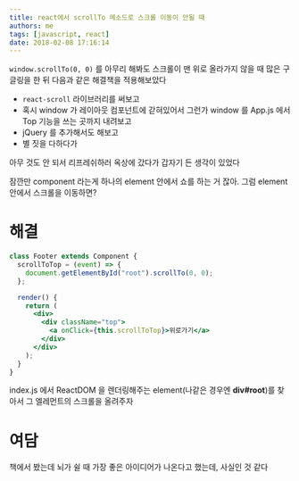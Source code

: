 ```yaml
---
title: react에서 scrollTo 메소드로 스크롤 이동이 안될 때
authors: me
tags: [javascript, react]
date: 2018-02-08 17:16:14
---
```


`window.scrollTo(0, 0)` 를 아무리 해봐도 스크롤이 맨 위로 올라가지 않을 때 많은 구글링을 한 뒤 다음과 같은 해결책을 적용해보았다

- `react-scroll` 라이브러리를 써보고
- 혹시 window 가 레이아웃 컴포넌트에 갇혀있어서 그런가 window 를 App.js 에서 Top 기능을 쓰는 곳까지 내려보고
- jQuery 를 추가해서도 해보고
- 별 짓을 다하다가

아무 것도 안 되서 리프레쉬하러 옥상에 갔다가 갑자기 든 생각이 있었다

잠깐만 component 라는게 하나의 element 안에서 쇼를 하는 거 잖아.
그럼 element 안에서 스크롤을 이동하면?

# 해결

```jsx title="Footer.js"
class Footer extends Component {
  scrollToTop = (event) => {
    document.getElementById("root").scrollTo(0, 0);
  };

  render() {
    return (
      <div>
        <div className="top">
          <a onClick={this.scrollToTop}>위로가기</a>
        </div>
      </div>
    );
  }
}
```

index.js 에서 ReactDOM 을 렌더링해주는 element(나같은 경우엔 **div#root**)를 찾아서 그 엘레먼트의 스크롤을 올려주자

# 여담

책에서 봤는데 뇌가 쉴 때 가장 좋은 아이디어가 나온다고 했는데, 사실인 것 같다
